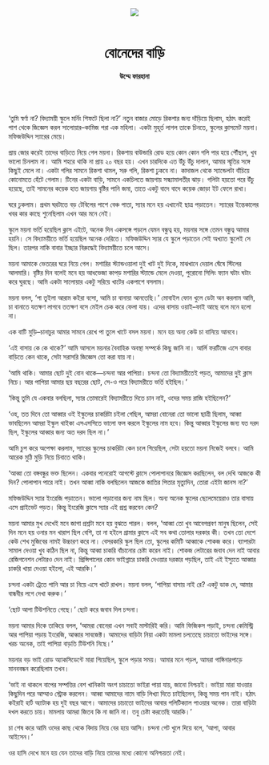 <div align=center>
<img src=https://images.prothomalo.com/prothomalo-bangla/2021-01/1d75151c-eff9-4e9f-ac28-aebc4618d00f/palo_bangla_og.png />
<br><br>
<h1>বোনেদের বাড়ি</h1> 
<h4>উম্মে ফারহানা</h4>
<br><br>
</div>

‘তুমি স্বর্ণা না? বিদ্যাময়ী স্কুলে মর্নিং শিফটে ছিলা না?’ নতুন বাজার মোড়ে রিকশার জন্য দাঁড়িয়ে ছিলাম, হঠাৎ করেই পাশ থেকে জিজ্ঞেস করল সালোয়ার–কামিজ পরা এক মহিলা। একটা মুহূর্ত লাগল তাকে চিনতে, স্কুলের ক্লাসমেট ময়না। মফিজউদ্দিন স্যারের মেয়ে।

প্রায় জোর করেই তাদের বাড়িতে নিয়ে গেল ময়না। রিকশায় বাউন্ডারি রোড হয়ে কোন কোন গলি পার হয়ে পৌঁছাল, খুব ভালো চিনলাম না। আমি শহরে থাকি না প্রায় ২০ বছর হয়। এখন চারদিকে এত উঁচু উঁচু দালান, আমার স্মৃতির সঙ্গে কিছুই মেলে না। একটা গলির সামনে রিকশা থামল, সরু গলি, রিকশা ঢুকবে না। কাদাজল থেকে স্যান্ডেলটা বাঁচিয়ে কোনোমতে হেঁটে গেলাম। টিনের একটা বাড়ি, সামনে একচিলতে জায়গায় সন্ধ্যামালতীর ঝাড়। গলিটা হয়তো পরে উঁচু হয়েছে, তাই সামনের কয়েক হাত জায়গায় বৃষ্টির পানি জমা, তাতে একটু বাদে বাদে কয়েক জোড়া ইট ফেলে রাখা। 

ঘরে ঢুকলাম। প্রথম ঘরটাতে বড় টেবিলের পাশে বেঞ্চ পাতা, স্যার মনে হয় এখানেই ছাত্র পড়াতেন। স্যারের ইন্তেকালের খবর কার কাছে শুনেছিলাম এখন আর মনে নেই। 

স্কুলে ময়না ভর্তি হয়েছিল ক্লাস এইটে, অনেক দিন একসঙ্গে পড়লে যেমন বন্ধুত্ব হয়, ময়নার সঙ্গে তেমন বন্ধুত্ব আমার হয়নি। সে বিদ্যাময়ীতে ভর্তি হয়েছিল অনেক দেরিতে। মফিজউদ্দিন স্যার যে স্কুলে পড়াতেন সেই অখ্যাত স্কুলেই সে ছিল। তারপর নাকি বাবার ইচ্ছার বিরুদ্ধেই বিদ্যাময়ীতে চলে আসে।

ময়না আমাকে ভেতরের ঘরে নিয়ে গেল। মশারির স্ট্যান্ডওয়ালা দুই খাট দুই দিকে, মাঝখানে দেয়াল ঘেঁষে স্টিলের আলমারি। বৃষ্টির দিন বলেই মনে হয় আধভেজা কাপড় মশারির স্ট্যান্ডে মেলে দেওয়া, পুরোনো সিলিং ফ্যান ঘটাং ঘটাং করে ঘুরছে। আমি একটা সালোয়ার একটু সরিয়ে খাটের একপাশে বসলাম। 

ময়না বলল, ‘পা তুইলা আরাম কইরা বসো, আমি চা বানায়া আনতেছি।’ মোবাইল ফোন খুলে ডেটা অন করলাম আমি, চা বানাতে যতক্ষণ লাগবে ততক্ষণ বসে মেইল চেক করে ফেলা যায়। এদের বাসায় ওয়াই–ফাই আছে বলে মনে হলো না। 

এক বাটি মুড়ি–চানাচুর আমার সামনে রেখে পা তুলে খাটে বসল ময়না। মনে হয় অন্য কেউ চা বানিয়ে আনবে। 

‘এই বাসায় কে কে থাকে?’ আমি আসলে ময়নার বৈবাহিক অবস্থা সম্পর্কে কিছু জানি না। আর্লি ফরটিজে এসে বাবার বাড়িতে কেন থাকে, সেটা সরাসরি জিজ্ঞেস তো করা যায় না। 

‘আমি থাকি। আমার ছোট দুই বোন থাকে—চন্দনা আর পাপিয়া। চন্দনা তো বিদ্যাময়ীতেই পড়ত, আমাদের দুই ক্লাস নিচে। আর পাপিয়া আমার ছয় বছরের ছোট, সে-ও পরে বিদ্যাময়ীতে ভর্তি হইছিল।’ 

‘কিন্তু তুমি যে একবার বলছিলা, স্যার তোমারেই বিদ্যাময়ীতে দিতে চান নাই, ওদের সময় রাজি হইছিলেন?’ 

‘ওহ, তত দিনে তো আব্বার ওই ইস্কুলের চাকরিটা চইলা গেছিল, আমরা বোনেরা তো ভালো ছাত্রী ছিলাম, আব্বা ভাবছিলেন আমরা ইস্কুল থাইকা এসএসসিতে ভালো ফল করলে ইস্কুলের নাম হবে। কিন্তু আব্বার ইস্কুলের জন্য যত দরদ ছিল, ইস্কুলের আব্বার জন্য অত দরদ ছিল না।’

আমি চুপ করে অপেক্ষা করলাম, স্যারের স্কুলের চাকরিটা কেন চলে গিয়েছিল, সেটা হয়তো ময়না নিজেই বলবে। আমি আরেক মুঠি মুড়ি নিয়ে চিবাতে থাকি। 

‘আব্বা তো বঙ্গবন্ধুর ভক্ত ছিলেন। একবার পনেরোই আগস্টে ক্লাসে পোলাপানরে জিজ্ঞেস করছিলেন, বল দেখি আজকে কী দিন? পোলাপান পারে নাই। তখন আব্বা নাকি বলছিলেন আজকে জাতির পিতার মৃত্যুদিন, তোরা এইটা জানস না?’

মফিজউদ্দিন স্যার ইংরেজি পড়াতেন। ভালো পড়ানোর জন্য নাম ছিল। অন্য অনেক স্কুলের ছেলেমেয়েরাও তার বাসায় এসে প্রাইভেট পড়ত। কিন্তু ইংরেজি ক্লাসে স্যার এই প্রশ্ন করবেন কেন? 

ময়না আমার মুখ দেখেই মনে জাগা প্রশ্নটা মনে হয় বুঝতে পারল। বলল, ‘আব্বা তো খুব আবেগপ্রবণ মানুষ ছিলেন, সেই দিন মনে হয় ওনার মন খারাপ ছিল বেশি, তা না হইলে গ্রামার ক্লাসে এই সব কথা তোলার দরকার কী। তখন তো দেশে কেউ শেখ মুজিবের নামই উচ্চারণ করে না। বেসরকারি স্কুল ছিল তো, স্কুলের কমিটি আব্বাকে শোকজ করে। ব্যাপারটা সামাল দেওয়া খুব কঠিন ছিল না, কিন্তু আব্বা চাকরি বাঁচানোর চেষ্টা করেন নাই। শোকজ লেটারের জবাব দেন নাই আবার রেজিগনেশন লেটারও দেন নাই। প্রিন্সিপালের কোন ভাইগ্নারে চাকরি দেওয়ার দরকার পড়ছিল, তাই এই ইস্যুতে আব্বার চাকরি খায়া দেওয়া হইলো, এই আরকি।’

চন্দনা একটা ট্রেতে পানি আর চা নিয়ে এসে খাটে রাখল। ময়না বলল, ‘পাপিয়া বাসায় নাই রে? একটু ডাক দে, আমার বান্ধবীর লগে দেখা করুক।’ 

‘ছোট আপা টিউশনিতে গেছে।’ ছোট করে জবাব দিল চন্দনা। 

ময়না আমার দিকে তাকিয়ে বলল, ‘আমরা বোনেরা এখন সবাই মাস্টারিই করি। আমি ফিজিকস পড়াই, চন্দনা কেমিস্ট্রি আর পাপিয়া পড়ায় ইংরেজি, আব্বার সাবজেক্ট। আমাদের বাড়িটা নিয়া একটা মামলা চলতেছে চাচাতো ভাইদের সঙ্গে। খরচ অনেক, তাই পাপিয়া বাড়তি টিউশনি নিছে।’ 

ময়নার বড় ভাই রোড অ্যাকসিডেন্টে মারা গিয়েছিল, স্কুলে পড়ার সময়। আমার মনে পড়ল, আমরা গাঙ্গিনারপাড়ে মানববন্ধন করেছিলাম তখন।

‘ভাই না থাকলে বাপের সম্পত্তির বেশ খানিকটা অংশ চাচাতো ভাইরা পায়া যায়, জানো নিশ্চয়ই। ভাইয়া মারা যাওয়ার কিছুদিন পরে আম্মাও স্ট্রোক করলেন। আব্বা আমাদের নামে বাড়ি লিখ্যা দিতে চাইছিলেন, কিন্তু সময় পান নাই। হঠাৎ কইরাই হার্ট অ্যাটাক হয় দুই বছর আগে। আমাদের চাচাতো ভাইদের আবার পলিটিক্যাল পাওয়ার অনেক। তারা বাড়িটা দখল করতে চায়। মামলায় আমরা জিতব কি না জানি না। তবু চেষ্টা করতেছি আরকি।’

চা শেষ করে আমি ওদের কাছ থেকে বিদায় নিয়ে বের হয়ে আসি। চন্দনা গেট খুলে দিয়ে বলে, ‘আপা, আবার আইসেন।’ 

ওর হাসি দেখে মনে হয় যেন তাদের বাড়ি নিয়ে তাদের মধ্যে কোনো অনিশ্চয়তা নেই।

